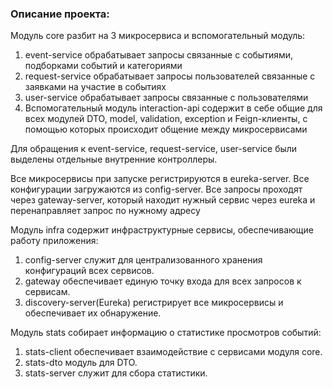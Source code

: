 ### Описание проекта:

Модуль core разбит на 3 микросервиса и вспомогательный модуль:
1. event-service обрабатывает запросы связанные с событиями, подборками событий и категориями
2. request-service обрабатывает запросы пользователей связанные с заявками на участие в событиях
3. user-service обрабатывает запросы связанные с пользователями
4. Вспомогательный модуль interaction-api содержит в себе общие для всех модулей DTO, model, validation, exception и Feign-клиенты,  с помощью
которых происходит общение между микросервисами

Для обращения к event-service, request-service, user-service были выделены отдельные внутренние контроллеры.

Все микросервисы при запуске регистрируются в eureka-server. Все конфигурации загружаются из config-server. Все запросы
проходят через gateway-server, который находит нужный сервис через eureka и перенаправляет запрос по нужному адресу

Модуль infra cодержит инфраструктурные сервисы, обеспечивающие работу приложения:
1. config-server служит для централизованного хранения конфигураций всех сервисов. 
2. gateway обеспечивает единую точку входа для всех запросов к сервисам.
3. discovery-server(Eureka) регистрирует все микросервисы и обеспечивает их обнаружение.

Модуль stats собирает информацию о статистике просмотров событий:
1. stats-client обеспечивает взаимодействие с сервисами модуля core.
2. stats-dto модуль для DTO.
3. stats-server служит для сбора статистики.
